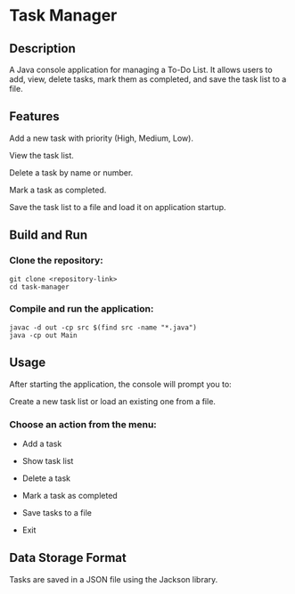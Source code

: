 # Task Manager

## Description

A Java console application for managing a To-Do List. It allows users to add, view, delete tasks, mark them as completed, and save the task list to a file.

## Features

Add a new task with priority (High, Medium, Low).

View the task list.

Delete a task by name or number.

Mark a task as completed.

Save the task list to a file and load it on application startup.

## Build and Run

### Clone the repository:
```
git clone <repository-link>
cd task-manager
```
### Compile and run the application:
```
javac -d out -cp src $(find src -name "*.java")
java -cp out Main
```

## Usage

After starting the application, the console will prompt you to:

Create a new task list or load an existing one from a file.

### Choose an action from the menu:

- Add a task

- Show task list

- Delete a task

- Mark a task as completed

- Save tasks to a file

- Exit

## Data Storage Format

Tasks are saved in a JSON file using the Jackson library.
